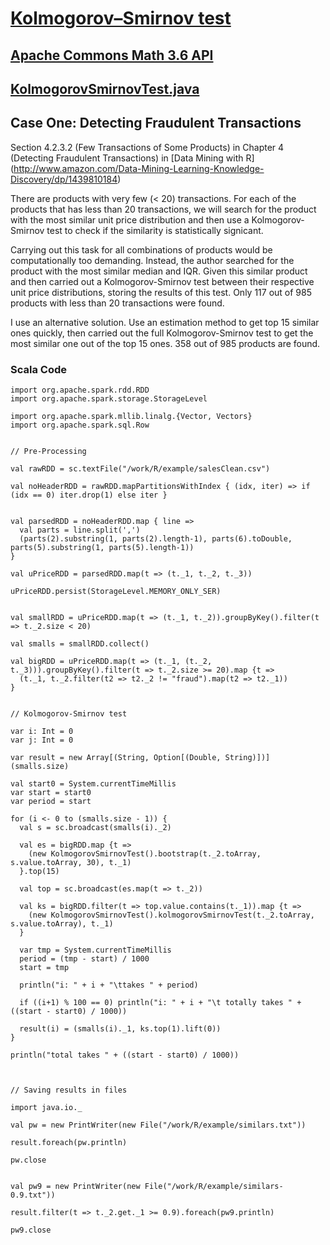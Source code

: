 # [Kolmogorov–Smirnov test](https://en.wikipedia.org/wiki/Kolmogorov–Smirnov_test)


## [Apache Commons Math 3.6 API](https://commons.apache.org/proper/commons-math/apidocs/org/apache/commons/math3/stat/inference/KolmogorovSmirnovTest.html)

## [KolmogorovSmirnovTest.java](https://commons.apache.org/proper/commons-math/jacoco/org.apache.commons.math3.stat.inference/KolmogorovSmirnovTest.java.html)


## Case One:  Detecting Fraudulent Transactions


Section 4.2.3.2 (Few Transactions of Some Products) in Chapter 4 (Detecting Fraudulent Transactions) in [Data Mining with R] (http://www.amazon.com/Data-Mining-Learning-Knowledge-Discovery/dp/1439810184)

There are products with very few (< 20) transactions. For each of the products that has less than 20 transactions, we will search for the product with the most similar unit price distribution and then use a Kolmogorov-Smirnov test to check if the similarity is statistically signicant.

Carrying out this task for all combinations of products would be computationally too demanding. Instead, the author searched for the product with the most similar median and IQR. Given this similar product and then carried out a Kolmogorov-Smirnov test between their respective unit price distributions, storing the results of this test. Only 117 out of 985 products with less than 20 transactions were found.

I use an alternative solution. Use an estimation method to get top 15 similar ones quickly, then carried out the full Kolmogorov-Smirnov test to get the most similar one out of the top 15 ones. 358 out of 985 products are found.



### Scala Code
~~~
import org.apache.spark.rdd.RDD
import org.apache.spark.storage.StorageLevel

import org.apache.spark.mllib.linalg.{Vector, Vectors}
import org.apache.spark.sql.Row


// Pre-Processing

val rawRDD = sc.textFile("/work/R/example/salesClean.csv")

val noHeaderRDD = rawRDD.mapPartitionsWithIndex { (idx, iter) => if (idx == 0) iter.drop(1) else iter }


val parsedRDD = noHeaderRDD.map { line =>
  val parts = line.split(',')
  (parts(2).substring(1, parts(2).length-1), parts(6).toDouble, parts(5).substring(1, parts(5).length-1))
}

val uPriceRDD = parsedRDD.map(t => (t._1, t._2, t._3))

uPriceRDD.persist(StorageLevel.MEMORY_ONLY_SER)


val smallRDD = uPriceRDD.map(t => (t._1, t._2)).groupByKey().filter(t => t._2.size < 20)

val smalls = smallRDD.collect()

val bigRDD = uPriceRDD.map(t => (t._1, (t._2, t._3))).groupByKey().filter(t => t._2.size >= 20).map {t => 
  (t._1, t._2.filter(t2 => t2._2 != "fraud").map(t2 => t2._1))
}


// Kolmogorov-Smirnov test

var i: Int = 0
var j: Int = 0

var result = new Array[(String, Option[(Double, String)])](smalls.size)

val start0 = System.currentTimeMillis
var start = start0
var period = start

for (i <- 0 to (smalls.size - 1)) {
  val s = sc.broadcast(smalls(i)._2)

  val es = bigRDD.map {t =>
    (new KolmogorovSmirnovTest().bootstrap(t._2.toArray, s.value.toArray, 30), t._1)
  }.top(15)

  val top = sc.broadcast(es.map(t => t._2))

  val ks = bigRDD.filter(t => top.value.contains(t._1)).map {t =>
    (new KolmogorovSmirnovTest().kolmogorovSmirnovTest(t._2.toArray, s.value.toArray), t._1)
  }

  var tmp = System.currentTimeMillis
  period = (tmp - start) / 1000
  start = tmp

  println("i: " + i + "\ttakes " + period)

  if ((i+1) % 100 == 0) println("i: " + i + "\t totally takes " + ((start - start0) / 1000))

  result(i) = (smalls(i)._1, ks.top(1).lift(0))
}

println("total takes " + ((start - start0) / 1000))



// Saving results in files

import java.io._

val pw = new PrintWriter(new File("/work/R/example/similars.txt"))

result.foreach(pw.println)

pw.close


val pw9 = new PrintWriter(new File("/work/R/example/similars-0.9.txt"))

result.filter(t => t._2.get._1 >= 0.9).foreach(pw9.println)

pw9.close
~~~







